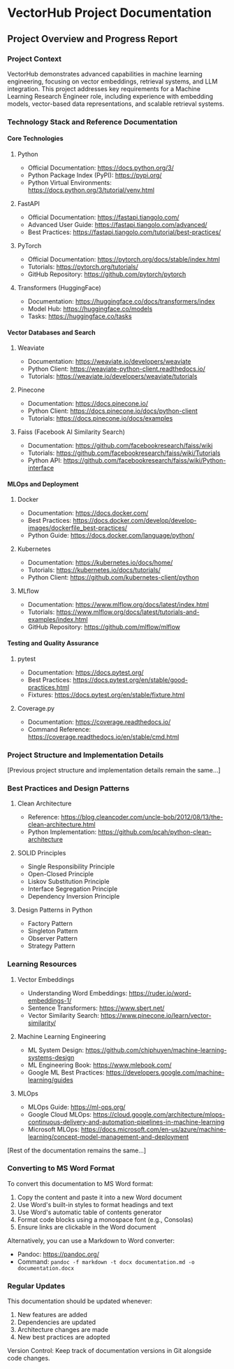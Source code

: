 # VectorHub Project Documentation

## Project Overview and Progress Report

### Project Context
VectorHub demonstrates advanced capabilities in machine learning engineering, focusing on vector embeddings, retrieval systems, and LLM integration. This project addresses key requirements for a Machine Learning Research Engineer role, including experience with embedding models, vector-based data representations, and scalable retrieval systems.

### Technology Stack and Reference Documentation

#### Core Technologies

1. Python
   - Official Documentation: https://docs.python.org/3/
   - Python Package Index (PyPI): https://pypi.org/
   - Python Virtual Environments: https://docs.python.org/3/tutorial/venv.html

2. FastAPI
   - Official Documentation: https://fastapi.tiangolo.com/
   - Advanced User Guide: https://fastapi.tiangolo.com/advanced/
   - Best Practices: https://fastapi.tiangolo.com/tutorial/best-practices/

3. PyTorch
   - Official Documentation: https://pytorch.org/docs/stable/index.html
   - Tutorials: https://pytorch.org/tutorials/
   - GitHub Repository: https://github.com/pytorch/pytorch

4. Transformers (HuggingFace)
   - Documentation: https://huggingface.co/docs/transformers/index
   - Model Hub: https://huggingface.co/models
   - Tasks: https://huggingface.co/tasks

#### Vector Databases and Search

1. Weaviate
   - Documentation: https://weaviate.io/developers/weaviate
   - Python Client: https://weaviate-python-client.readthedocs.io/
   - Tutorials: https://weaviate.io/developers/weaviate/tutorials

2. Pinecone
   - Documentation: https://docs.pinecone.io/
   - Python Client: https://docs.pinecone.io/docs/python-client
   - Tutorials: https://docs.pinecone.io/docs/examples

3. Faiss (Facebook AI Similarity Search)
   - Documentation: https://github.com/facebookresearch/faiss/wiki
   - Tutorials: https://github.com/facebookresearch/faiss/wiki/Tutorials
   - Python API: https://github.com/facebookresearch/faiss/wiki/Python-interface

#### MLOps and Deployment

1. Docker
   - Documentation: https://docs.docker.com/
   - Best Practices: https://docs.docker.com/develop/develop-images/dockerfile_best-practices/
   - Python Guide: https://docs.docker.com/language/python/

2. Kubernetes
   - Documentation: https://kubernetes.io/docs/home/
   - Tutorials: https://kubernetes.io/docs/tutorials/
   - Python Client: https://github.com/kubernetes-client/python

3. MLflow
   - Documentation: https://www.mlflow.org/docs/latest/index.html
   - Tutorials: https://www.mlflow.org/docs/latest/tutorials-and-examples/index.html
   - GitHub Repository: https://github.com/mlflow/mlflow

#### Testing and Quality Assurance

1. pytest
   - Documentation: https://docs.pytest.org/
   - Best Practices: https://docs.pytest.org/en/stable/good-practices.html
   - Fixtures: https://docs.pytest.org/en/stable/fixture.html

2. Coverage.py
   - Documentation: https://coverage.readthedocs.io/
   - Command Reference: https://coverage.readthedocs.io/en/stable/cmd.html

### Project Structure and Implementation Details

[Previous project structure and implementation details remain the same...]

### Best Practices and Design Patterns

1. Clean Architecture
   - Reference: https://blog.cleancoder.com/uncle-bob/2012/08/13/the-clean-architecture.html
   - Python Implementation: https://github.com/pcah/python-clean-architecture

2. SOLID Principles
   - Single Responsibility Principle
   - Open-Closed Principle
   - Liskov Substitution Principle
   - Interface Segregation Principle
   - Dependency Inversion Principle

3. Design Patterns in Python
   - Factory Pattern
   - Singleton Pattern
   - Observer Pattern
   - Strategy Pattern

### Learning Resources

1. Vector Embeddings
   - Understanding Word Embeddings: https://ruder.io/word-embeddings-1/
   - Sentence Transformers: https://www.sbert.net/
   - Vector Similarity Search: https://www.pinecone.io/learn/vector-similarity/

2. Machine Learning Engineering
   - ML System Design: https://github.com/chiphuyen/machine-learning-systems-design
   - ML Engineering Book: https://www.mlebook.com/
   - Google ML Best Practices: https://developers.google.com/machine-learning/guides

3. MLOps
   - MLOps Guide: https://ml-ops.org/
   - Google Cloud MLOps: https://cloud.google.com/architecture/mlops-continuous-delivery-and-automation-pipelines-in-machine-learning
   - Microsoft MLOps: https://docs.microsoft.com/en-us/azure/machine-learning/concept-model-management-and-deployment

[Rest of the documentation remains the same...]

### Converting to MS Word Format

To convert this documentation to MS Word format:

1. Copy the content and paste it into a new Word document
2. Use Word's built-in styles to format headings and text
3. Use Word's automatic table of contents generator
4. Format code blocks using a monospace font (e.g., Consolas)
5. Ensure links are clickable in the Word document

Alternatively, you can use a Markdown to Word converter:
- Pandoc: https://pandoc.org/
- Command: `pandoc -f markdown -t docx documentation.md -o documentation.docx`

### Regular Updates

This documentation should be updated whenever:
1. New features are added
2. Dependencies are updated
3. Architecture changes are made
4. New best practices are adopted

Version Control: Keep track of documentation versions in Git alongside code changes.


